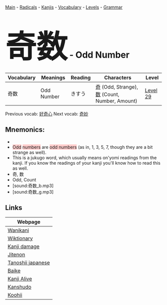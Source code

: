 <style> bigfont {font-size: 100px}</style>
[Main](../README.md) -
[Radicals](../radicals.md) -
[Kanjis](../kanjis.md) -
[Vocabulary](../vocabulary.md) -
[Levels](../levels.md) -
[Grammar](../grammar.md)
# <bigfont> 奇数</bigfont> - Odd Number 

| Vocabulary | Meanings | Reading | Characters | Level |
| --- | --- | --- | --- | --- |
| 奇数 | Odd Number | きすう |  [奇](../kanjis/奇.md) (Odd, Strange), [数](../kanjis/数.md) (Count, Number, Amount) | [Level 29](../levels/wk_level29.md) |

Previous vocab: [好奇心](好奇心.md) Next vocab: [奇妙](奇妙.md) 

## Mnemonics:

* 
* <span style="background-color:#ffcccb"> Odd</span> <span style="background-color:#ffcccb"> numbers</span> are <span style="background-color:#ffcccb"> odd numbers</span> (as in, 1, 3, 5, 7, though they are a bit strange as well).
* This is a jukugo word, which usually means on'yomi readings from the kanji. If you know the readings of your kanji you'll know how to read this as well.
* 奇, 数
* Odd, Count
* [sound:奇数_b.mp3]
* [sound:奇数_g.mp3]


## Links 

| Webpage |
| --- |
| [Wanikani          ](https://www.wanikani.com/kanji/奇数) |
| [Wiktionary        ](https://en.wiktionary.org/wiki/奇数) |
| [Kanji damage      ](http://www.kanjidamage.com/kanji/search?utf8=✓&q=奇数) |
| [Jitenon           ](https://jitenon.com/kanji/奇数) |
| [Tanoshii japanese ](https://www.tanoshiijapanese.com/dictionary/kanji.cfm?k=奇数) |
| [Baike             ](https://baike.baidu.com/item/奇数) |
| [Kanji Alive       ](https://app.kanjialive.com/奇数) |
| [Kanshudo          ](https://www.kanshudo.com/searchmn?q=奇数) |
| [Koohii            ](https://kanji.koohii.com/study/kanji/奇数) |
